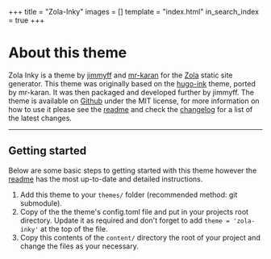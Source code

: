 +++
title = "Zola-Inky"
images = []
template = "index.html"
in_search_index = true
+++

# About this theme

Zola Inky is a theme by [jimmyff](https://github.com/jimmyff) and [mr-karan](https://github.com/mr-karan) for the [Zola](https://www.getzola.org/) static site generator. This theme was originally based on the [hugo-ink](https://github.com/knadh/hugo-ink) theme, ported by mr-karan. It was then packaged and developed further by jimmyff. The theme is available on [Github](https://github.com/jimmyff/zola-inky) under the MIT license, for more information on how to use it please see the [readme](https://github.com/jimmyff/zola-inky/blob/main/README.md) and check the [changelog](https://github.com/jimmyff/zola-inky/blob/main/CHANGELOG.md) for a list of the latest changes.

---

## Getting started

Below are some basic steps to getting started with this theme however the [readme](https://github.com/jimmyff/zola-inky/blob/main/README.md) has the most up-to-date and detailed instructions.

 1. Add this theme to your `themes/` folder (recommended method: git submodule).
 2. Copy of the the theme's config.toml file and put in your projects root directory. Update it as required and don't forget to add `theme = 'zola-inky'` at the top of the file.
 3. Copy this contents of the `content/` directory the root of your project and change the files as your necessary.
